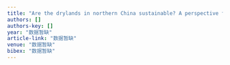 ```yaml
---
title: "Are the drylands in northern China sustainable? A perspective from ecological footprint dynamics from 1990 to 2010"
authors: []
authors-key: []
year: "数据暂缺"
article-link: "数据暂缺"
venue: "数据暂缺"
bibex: "数据暂缺"
---
```

